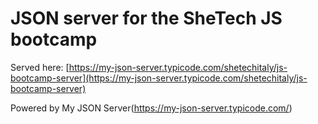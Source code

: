 # JSON server for the SheTech JS bootcamp

Served here: [https://my-json-server.typicode.com/shetechitaly/js-bootcamp-server](https://my-json-server.typicode.com/shetechitaly/js-bootcamp-server)

Powered by My JSON Server(https://my-json-server.typicode.com/)
